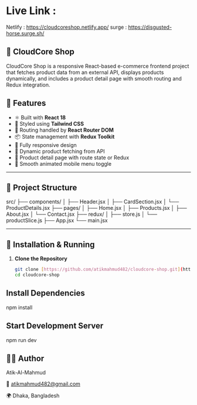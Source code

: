 # Live Link :

Netlify : https://cloudcoreshop.netlify.app/
surge : https://disgusted-horse.surge.sh/

## 🛒 CloudCore Shop

CloudCore Shop is a responsive React-based e-commerce frontend project that fetches product data from an external API, displays products dynamically, and includes a product detail page with smooth routing and Redux integration.

## 🚀 Features

- ⚛️ Built with **React 18**
- 🎨 Styled using **Tailwind CSS**
- 🚦 Routing handled by **React Router DOM**
- 📦 State management with **Redux Toolkit**
- 📱 Fully responsive design
- 🔄 Dynamic product fetching from API
- 📄 Product detail page with route state or Redux
- 🌙 Smooth animated mobile menu toggle

---

## 📂 Project Structure

src/ ├── components/ │ ├── Header.jsx │ ├── CardSection.jsx │ └── ProductDetails.jsx ├── pages/ │ ├── Home.jsx │ ├── Products.jsx │ ├── About.jsx │ └── Contact.jsx ├── redux/ │ ├── store.js │ └── productSlice.js ├── App.jsx └── main.jsx

---

## 🔧 Installation & Running

1. **Clone the Repository**
   ```bash
   git clone [https://github.com/atikmahmud482/cloudcore-shop.git](https://github.com/atikmahmud482/React-js-19-2025-/tree/a088f3fa2542c26b25c78d7a8d972b0519cd79f5/Pactice-react)
   cd cloudcore-shop
   ```

## Install Dependencies

npm install

## Start Development Server

npm run dev

## 🧑‍💻 Author

Atik-Al-Mahmud

📧 atikmahmud482@gmail.com

🌍 Dhaka, Bangladesh
